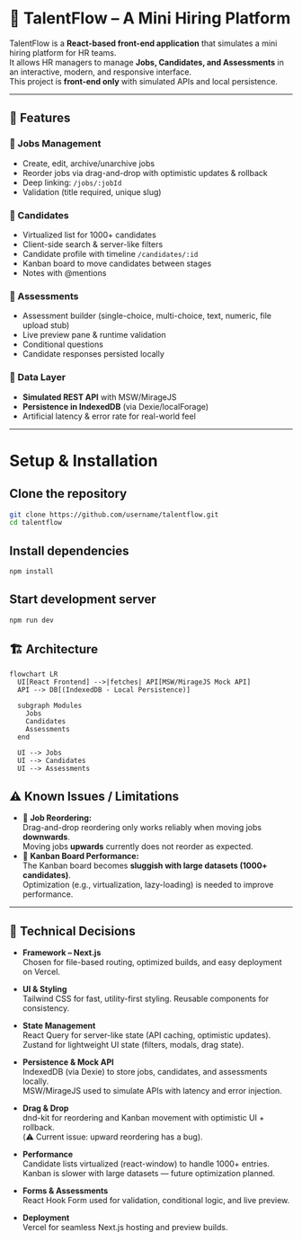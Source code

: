 # 🌟 TalentFlow – A Mini Hiring Platform

TalentFlow is a **React-based front-end application** that simulates a mini hiring platform for HR teams.  
It allows HR managers to manage **Jobs, Candidates, and Assessments** in an interactive, modern, and responsive interface.  
This project is **front-end only** with simulated APIs and local persistence.

---

## 🚀 Features

### 🔹 Jobs Management
- Create, edit, archive/unarchive jobs  
- Reorder jobs via drag-and-drop with optimistic updates & rollback  
- Deep linking: `/jobs/:jobId`  
- Validation (title required, unique slug)  

### 🔹 Candidates
- Virtualized list for 1000+ candidates  
- Client-side search & server-like filters  
- Candidate profile with timeline `/candidates/:id`  
- Kanban board to move candidates between stages  
- Notes with @mentions  

### 🔹 Assessments
- Assessment builder (single-choice, multi-choice, text, numeric, file upload stub)  
- Live preview pane & runtime validation  
- Conditional questions  
- Candidate responses persisted locally  

### 🔹 Data Layer
- **Simulated REST API** with MSW/MirageJS  
- **Persistence in IndexedDB** (via Dexie/localForage)  
- Artificial latency & error rate for real-world feel  

---
# Setup & Installation
## Clone the repository
```bash
git clone https://github.com/username/talentflow.git
cd talentflow
```
## Install dependencies
```bash
npm install
```
## Start development server
```bash
npm run dev
```

## 🏗️ Architecture

```mermaid
flowchart LR
  UI[React Frontend] -->|fetches| API[MSW/MirageJS Mock API]
  API --> DB[(IndexedDB - Local Persistence)]
  
  subgraph Modules
    Jobs
    Candidates
    Assessments
  end
  
  UI --> Jobs
  UI --> Candidates
  UI --> Assessments
```
## ⚠️ Known Issues / Limitations

- 🔄 **Job Reordering:**  
  Drag-and-drop reordering only works reliably when moving jobs **downwards**.  
  Moving jobs **upwards** currently does not reorder as expected.  
- 🐢 **Kanban Board Performance:**  
  The Kanban board becomes **sluggish with large datasets (1000+ candidates)**.  
  Optimization (e.g., virtualization, lazy-loading) is needed to improve performance.  
---

## 🧠 Technical Decisions

- **Framework – Next.js**  
  Chosen for file-based routing, optimized builds, and easy deployment on Vercel.  

- **UI & Styling**  
  Tailwind CSS for fast, utility-first styling. Reusable components for consistency.  

- **State Management**  
  React Query for server-like state (API caching, optimistic updates).  
  Zustand for lightweight UI state (filters, modals, drag state).  

- **Persistence & Mock API**  
  IndexedDB (via Dexie) to store jobs, candidates, and assessments locally.  
  MSW/MirageJS used to simulate APIs with latency and error injection.  

- **Drag & Drop**  
  dnd-kit for reordering and Kanban movement with optimistic UI + rollback.  
  (⚠️ Current issue: upward reordering has a bug).  

- **Performance**  
  Candidate lists virtualized (react-window) to handle 1000+ entries.  
  Kanban is slower with large datasets — future optimization planned.  

- **Forms & Assessments**  
  React Hook Form used for validation, conditional logic, and live preview.  

- **Deployment**  
  Vercel for seamless Next.js hosting and preview builds.  
